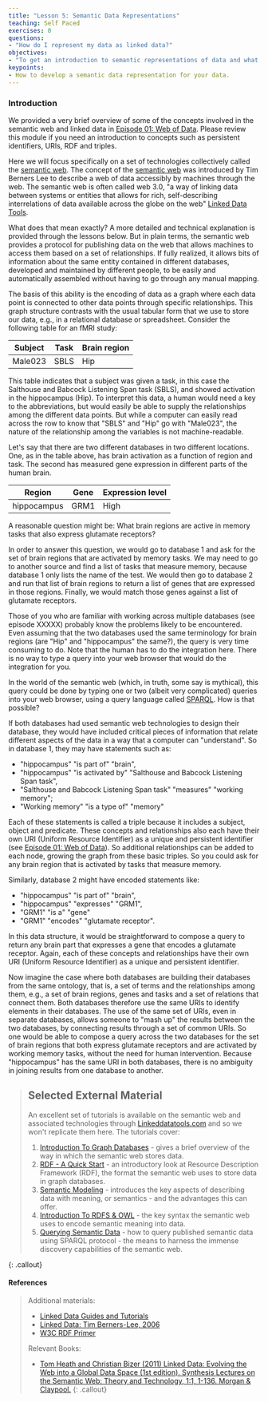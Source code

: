 ```yaml
---
title: "Lesson 5: Semantic Data Representations"
teaching: Self Paced
exercises: 0
questions:
- "How do I represent my data as linked data?"
objectives:
- "To get an introduction to semantic representations of data and what resources are available to assist"
keypoints:
- How to develop a semantic data representation for your data.
---
```


### Introduction

We provided a very brief overview of some of the concepts involved in the semantic web and linked data in [Episode 01:  Web of Data](https://github.com/ReproNim/module-FAIR-data/blob/gh-pages/_episodes/01-Web-of-Data.md).  Please review this module if you need an introduction to concepts such as persistent identifiers, URIs, RDF and triples.

Here we will focus specifically on a set of technologies collectively called the [semantic web](http://www.linkeddatatools.com/semantic-web-basics).  The concept of the [semantic web](https://en.wikipedia.org/wiki/Semantic_Web) was introduced by Tim Berners Lee to describe a web of data accessibly by machines through the web. The semantic web is often called web 3.0, "a way of linking data between systems or entities that allows for rich, self-describing interrelations of data available across the globe on the web" [Linked Data Tools](http://www.linkeddatatools.com/semantic-web-basics).

What does that mean exactly?  A more detailed and technical explanation is provided through the lessons below.  But in plain terms, the semantic web provides a protocol for publishing data on the web that allows machines to access them based on a set of relationships.  If fully realized, it allows bits of information about the same entity contained in different databases, developed and maintained by different people, to be easily and automatically assembled without having to go through any manual mapping.

The basis of this ability is the encoding of data as a graph where each data point is connected to other data points through specific relationships. This graph structure contrasts with the usual tabular form that we use to store our data, e.g., in a relational database or spreadsheet.  Consider the following table for an fMRI study:

| Subject   | Task   | Brain region |
|----------|--------|--------------|
| Male023  | SBLS   |  Hip         |

This table indicates that a subject was given a task, in this case the Salthouse and Babcock Listening Span task (SBLS), and showed activation in the hippocampus (Hip).  To interpret this data, a human would need a key to the abbreviations, but would easily be able to supply the relationships among the different data points.  But while a computer can easily read across the row to know that "SBLS" and "Hip" go with "Male023", the nature of the relationship among the variables is not machine-readable.

Let's say that there are two different databases in two different locations.  One, as in the table above, has brain activation as a function of region and task. The second has measured gene expression in different parts of the human brain.

| Region   | Gene   | Expression level |
|----------|--------|--------------|
| hippocampus  | GRM1   |  High         |

A reasonable question might be:  What brain regions are active in memory tasks that also express glutamate receptors?

In order to answer this question, we would go to database 1 and ask for the set of brain regions that are activated by memory tasks.  We may need to go to another source and find a list of tasks that measure memory, because database 1 only lists the name of the test.  We would then go to database 2 and run that list of brain regions to return a list of genes that are expressed in those regions.  Finally, we would match those genes against a list of glutamate receptors.

Those of you who are familiar with working across multiple databases (see episode XXXXX) probably know the problems likely to be encountered. Even assuming that the two databases used the same terminology for brain regions (are "Hip" and "hippocampus" the same?), the query is very time consuming to do.  Note that the human has to do the integration here. There is no way to type a query into your web browser that would do the integration for you.

In the world of the semantic web (which, in truth, some say is mythical), this query could be done by typing one or two (albeit very complicated) queries into your web browser, using a query language called [SPARQL](https://en.wikipedia.org/wiki/SPARQL). How is that possible?

If both databases had used semantic web technologies to design their database, they would have included critical pieces of information that relate different aspects of the data in a way that a computer can "understand".  So in database 1, they may have statements such as:
  -  "hippocampus" "is part of" "brain",
  -  "hippocampus" "is activated by" "Salthouse and Babcock Listening Span task",
  -  "Salthouse and Babcock Listening Span task" "measures" "working memory";
  -  "Working memory" "is a type of" "memory"

Each of these statements is called a triple because it includes a subject, object and predicate. These concepts and relationships also each have their own URI (Uniform Resource Identifier) as a unique and persistent identifier (see [Episode 01:  Web of Data](https://github.com/ReproNim/module-FAIR-data/blob/gh-pages/_episodes/01-Web-of-Data.md)). So additional relationships can be added to each node, growing the graph from these basic triples. So you could ask for any brain region that is activated by tasks that measure memory.

Similarly, database 2 might have encoded statements like:
  -  "hippocampus" "is part of" "brain",
  -  "hippocampus" "expresses" "GRM1",
  -  "GRM1" "is a" "gene"
  -  "GRM1" "encodes" "glutamate receptor".

 In this data structure, it would be straightforward to compose a query to return any brain part that expresses a gene that encodes a glutamate receptor.  Again, each of these concepts and relationships have their own URI (Uniform Resource Identifier) as a unique and persistent identifier.

Now imagine the case where both databases are building their databases from the same ontology, that is, a set of terms and the relationships among them, e.g., a set of brain regions, genes and tasks and a set of relations that connect them. Both databases therefore use the same URIs to identify elements in their databases.  The use of the same set of URIs, even in separate databases, allows someone to "mash up" the results between the two databases, by connecting results through a set of common URIs. So one would be able to compose a query across the two databases for the set of brain regions that both express glutamate receptors and are activated by working memory tasks, without the need for human intervention.  Because "hippocampus" has the same URI in both databases, there is no ambiguity in joining results from one database to another.

> ## Selected External Material
> An excellent set of tutorials is available on the semantic web and associated technologies through [Linkeddatatools.com](http://www.linkeddatatools.com/index.php) and so we won't replicate them here. The tutorials cover:
>
> 1. [Introduction To Graph Databases](http://www.linkeddatatools.com/introducing-rdf) - gives a brief overview of the way in which the semantic web stores data.
> 2. [RDF - A Quick Start](http://www.linkeddatatools.com/introducing-rdf-part-2) - an introductory look at Resource Description Framework (RDF), the format the semantic web uses to store data in graph databases.
> 3. [Semantic Modeling](http://www.linkeddatatools.com/semantic-modeling) - introduces the key aspects of describing data with meaning, or semantics - and the advantages this can offer.
> 4. [Introduction To RDFS & OWL](http://www.linkeddatatools.com/introducing-rdfs-owl) - the key syntax the semantic web uses to encode semantic meaning into data.
> 5. [Querying Semantic Data](http://www.linkeddatatools.com/querying-semantic-data) - how to query published semantic data using SPARQL protocol - the means to harness the immense discovery capabilities of the semantic web.
>
{: .callout}

#### References
> Additional materials:
>
>   - [Linked Data Guides and Tutorials](http://linkeddata.org/guides-and-tutorials)
>   - [Linked Data: Tim Berners-Lee, 2006](https://www.w3.org/DesignIssues/LinkedData.html)
>   - [W3C RDF Primer](https://www.w3.org/TR/rdf11-concepts/)
>
> Relevant Books:
>
>   - [Tom Heath and Christian Bizer (2011) Linked Data: Evolving the Web into a Global Data Space (1st edition). Synthesis Lectures on the Semantic Web: Theory and Technology, 1:1, 1-136. Morgan & Claypool.](http://linkeddatabook.com/editions/1.0/)
{: .callout}
